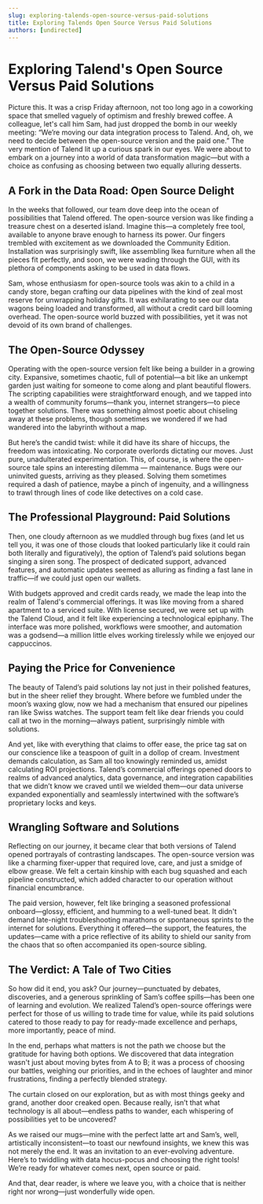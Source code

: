 ```yaml
---
slug: exploring-talends-open-source-versus-paid-solutions
title: Exploring Talends Open Source Versus Paid Solutions
authors: [undirected]
---
```



# Exploring Talend's Open Source Versus Paid Solutions

Picture this. It was a crisp Friday afternoon, not too long ago in a coworking space that smelled vaguely of optimism and freshly brewed coffee. A colleague, let's call him Sam, had just dropped the bomb in our weekly meeting: “We’re moving our data integration process to Talend. And, oh, we need to decide between the open-source version and the paid one.” The very mention of Talend lit up a curious spark in our eyes. We were about to embark on a journey into a world of data transformation magic—but with a choice as confusing as choosing between two equally alluring desserts.

## A Fork in the Data Road: Open Source Delight

In the weeks that followed, our team dove deep into the ocean of possibilities that Talend offered. The open-source version was like finding a treasure chest on a deserted island. Imagine this—a completely free tool, available to anyone brave enough to harness its power. Our fingers trembled with excitement as we downloaded the Community Edition. Installation was surprisingly swift, like assembling Ikea furniture when all the pieces fit perfectly, and soon, we were wading through the GUI, with its plethora of components asking to be used in data flows.

Sam, whose enthusiasm for open-source tools was akin to a child in a candy store, began crafting our data pipelines with the kind of zeal most reserve for unwrapping holiday gifts. It was exhilarating to see our data wagons being loaded and transformed, all without a credit card bill looming overhead. The open-source world buzzed with possibilities, yet it was not devoid of its own brand of challenges.

## The Open-Source Odyssey

Operating with the open-source version felt like being a builder in a growing city. Expansive, sometimes chaotic, full of potential—a bit like an unkempt garden just waiting for someone to come along and plant beautiful flowers. The scripting capabilities were straightforward enough, and we tapped into a wealth of community forums—thank you, internet strangers—to piece together solutions. There was something almost poetic about chiseling away at these problems, though sometimes we wondered if we had wandered into the labyrinth without a map.

But here’s the candid twist: while it did have its share of hiccups, the freedom was intoxicating. No corporate overlords dictating our moves. Just pure, unadulterated experimentation. This, of course, is where the open-source tale spins an interesting dilemma — maintenance. Bugs were our uninvited guests, arriving as they pleased. Solving them sometimes required a dash of patience, maybe a pinch of ingenuity, and a willingness to trawl through lines of code like detectives on a cold case.

## The Professional Playground: Paid Solutions

Then, one cloudy afternoon as we muddled through bug fixes (and let us tell you, it was one of those clouds that looked particularly like it could rain both literally and figuratively), the option of Talend’s paid solutions began singing a siren song. The prospect of dedicated support, advanced features, and automatic updates seemed as alluring as finding a fast lane in traffic—if we could just open our wallets.

With budgets approved and credit cards ready, we made the leap into the realm of Talend's commercial offerings. It was like moving from a shared apartment to a serviced suite. With license secured, we were set up with the Talend Cloud, and it felt like experiencing a technological epiphany. The interface was more polished, workflows were smoother, and automation was a godsend—a million little elves working tirelessly while we enjoyed our cappuccinos.

## Paying the Price for Convenience

The beauty of Talend’s paid solutions lay not just in their polished features, but in the sheer relief they brought. Where before we fumbled under the moon’s waxing glow, now we had a mechanism that ensured our pipelines ran like Swiss watches. The support team felt like dear friends you could call at two in the morning—always patient, surprisingly nimble with solutions.

And yet, like with everything that claims to offer ease, the price tag sat on our conscience like a teaspoon of guilt in a dollop of cream. Investment demands calculation, as Sam all too knowingly reminded us, amidst calculating ROI projections. Talend’s commercial offerings opened doors to realms of advanced analytics, data governance, and integration capabilities that we didn’t know we craved until we wielded them—our data universe expanded exponentially and seamlessly intertwined with the software’s proprietary locks and keys.

## Wrangling Software and Solutions

Reflecting on our journey, it became clear that both versions of Talend opened portrayals of contrasting landscapes. The open-source version was like a charming fixer-upper that required love, care, and just a smidge of elbow grease. We felt a certain kinship with each bug squashed and each pipeline constructed, which added character to our operation without financial encumbrance.

The paid version, however, felt like bringing a seasoned professional onboard—glossy, efficient, and humming to a well-tuned beat. It didn't demand late-night troubleshooting marathons or spontaneous sprints to the internet for solutions. Everything it offered—the support, the features, the updates—came with a price reflective of its ability to shield our sanity from the chaos that so often accompanied its open-source sibling.

## The Verdict: A Tale of Two Cities

So how did it end, you ask? Our journey—punctuated by debates, discoveries, and a generous sprinkling of Sam’s coffee spills—has been one of learning and evolution. We realized Talend’s open-source offerings were perfect for those of us willing to trade time for value, while its paid solutions catered to those ready to pay for ready-made excellence and perhaps, more importantly, peace of mind.

In the end, perhaps what matters is not the path we choose but the gratitude for having both options. We discovered that data integration wasn't just about moving bytes from A to B; it was a process of choosing our battles, weighing our priorities, and in the echoes of laughter and minor frustrations, finding a perfectly blended strategy.

The curtain closed on our exploration, but as with most things geeky and grand, another door creaked open. Because really, isn’t that what technology is all about—endless paths to wander, each whispering of possibilities yet to be uncovered?

As we raised our mugs—mine with the perfect latte art and Sam’s, well, artistically inconsistent—to toast our newfound insights, we knew this was not merely the end. It was an invitation to an ever-evolving adventure. Here’s to twiddling with data hocus-pocus and choosing the right tools! We’re ready for whatever comes next, open source or paid.

And that, dear reader, is where we leave you, with a choice that is neither right nor wrong—just wonderfully wide open.